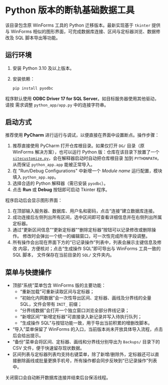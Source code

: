# Python 版本的断轨基础数据工具

该目录包含原 WinForms 工具的 Python 迁移版本。最新实现基于 `tkinter` 提供与
WinForms 相似的图形界面，可完成数据库连接、区间与定标器浏览、数据修改及 SQL
脚本导出等功能。

## 运行环境

1. 安装 Python 3.10 及以上版本。
2. 安装依赖：

   ```bash
   pip install pyodbc
   ```

程序默认使用 **ODBC Driver 17 for SQL Server**。如目标服务器使用其他驱动，请按
需求调整 `python_app/app.py` 中的连接字符串。

## 启动方式

推荐使用 **PyCharm** 进行运行与调试，以便直接在界面中设置断点。操作步骤：

1. 推荐直接使用 PyCharm 打开仓库根目录。如果仅打开 `DG/` 目录（原 WinForms
   解决方案），也可以运行 Python 版：仓库在该目录下放置了一个
   [`sitecustomize.py`](../DG/sitecustomize.py)，会在解释器启动时自动把仓库根目录
   加到 `PYTHONPATH`，从而保证 `python_app.app` 能被正常导入。
2. 在 "Run/Debug Configurations" 中新增一个 *Module name* 运行配置，模块填入
   `python_app.app`。
3. 选择合适的 Python 解释器（需已安装 `pyodbc`）。
4. 点击 **Run** 或 **Debug** 按钮即可启动 Tkinter 程序。

程序启动后会显示图形界面：

1. 在顶部输入服务器、数据库、用户名和密码，点击“连接”建立数据库连接。
2. 成功连接后左侧列出所有区间，选中区间即可查看详细信息并在右侧列出所属定标器。
3. 通过“更新区间信息”“更新定标器”“删除定标器”按钮可以记录修改或删除操作。
   修改时会弹出一个统一的编辑窗口，可一次性完成所有字段调整。
4. 所有操作会出现在界面下方的“已记录操作”列表中，列表会展示主键信息及修改
   内容，方便核对；点击“生成操作 SQL”即可导出与 WinForms 工具一致的 SQL 脚本，
   文件保存在当前目录的 `SQL/` 文件夹内。

## 菜单与快捷操作

* 顶部“系统”菜单包含 WinForms 版的主要功能：
  * “重新加载”可重新读取区间与定标器；
  * “初始化内网数据”会一次性导出区间、定标器、画线及分界线的全量 SQL，文件会带有 `INIT_` 前缀；
  * “分界线数据”会打开一个独立窗口浏览全部分界线记录；
  * “新增区间”“新增定标器”可直接录入新记录并写入待执行队列；
  * “生成操作 SQL”与按钮功能一致，用于导出当前积累的增删改脚本。
* “导入”菜单保留了 WinForms 的入口，当前版本尚未开放具体导入流程，点击后会给出提示。
* “备份”菜单会将区间、定标器、画线和分界线分别导出为 `Backups/` 目录下的 CSV 文件，便于快速留存现状数据。
* 区间列表与定标器列表均支持右键菜单，除了新增/删除外，定标器还可以直接删除画线或批量更换手机号，所有操作都会同步反映到“已记录操作”列表中。

关闭窗口会自动断开数据库连接并结束后台保活线程。
